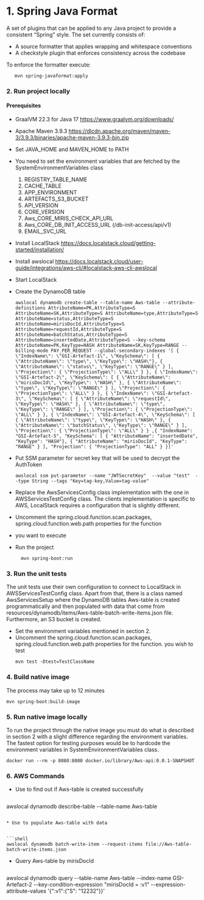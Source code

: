 #  1. Spring Java Format
A set of plugins that can be applied to any Java project to provide a consistent “Spring” style. 
The set currently consists of:
* A source formatter that applies wrapping and whitespace conventions
* A checkstyle plugin that enforces consistency across the codebase

To enforce the formatter execute: 
  ```shell 
     mvn spring-javaformat:apply 
  ```

### 2. Run project locally 
#### Prerequisites
* GraalVM 22.3 for Java 17 https://www.graalvm.org/downloads/
* Apache Maven 3.9.3 https://dlcdn.apache.org/maven/maven-3/3.9.3/binaries/apache-maven-3.9.3-bin.zip
* Set JAVA_HOME and MAVEN_HOME to PATH
* You need to set the environment variables that are fetched by the SystemEnvironmentVariables class
    1. REGISTRY_TABLE_NAME
    2. CACHE_TABLE
    3. APP_ENVIRONMENT
    4. ARTEFACTS_S3_BUCKET
    5. API_VERSION
    6. CORE_VERSION
    7. Aws_CORE_MIRIS_CHECK_API_URL
    8. Aws_CORE_DB_INIT_ACCESS_URL (/db-init-access/api/v1) 
    9. EMAIL_SVC_URL
* Install LocalStack https://docs.localstack.cloud/getting-started/installation/
* Install awslocal https://docs.localstack.cloud/user-guide/integrations/aws-cli/#localstack-aws-cli-awslocal
* Start LocalStack
* Create the DynamoDB table
    ```shell
    awslocal dynamodb create-table --table-name Aws-table --attribute-definitions AttributeName=PK,AttributeType=S AttributeName=SK,AttributeType=S AttributeName=type,AttributeType=S AttributeName=status,AttributeType=S AttributeName=mirisDocId,AttributeType=S AttributeName=requestId,AttributeType=S AttributeName=batchStatus,AttributeType=S AttributeName=insertedDate,AttributeType=S --key-schema AttributeName=PK,KeyType=HASH AttributeName=SK,KeyType=RANGE --billing-mode PAY_PER_REQUEST --global-secondary-indexes '[ { \"IndexName\": \"GSI-Artefact-1\", \"KeySchema\": [ { \"AttributeName\": \"type\", \"KeyType\": \"HASH\"}, { \"AttributeName\": \"status\", \"KeyType\": \"RANGE\" } ], \"Projection\": { \"ProjectionType\": \"ALL\" } }, { \"IndexName\": \"GSI-Artefact-2\", \"KeySchema\": [ { \"AttributeName\": \"mirisDocId\", \"KeyType\": \"HASH\" }, { \"AttributeName\": \"type\", \"KeyType\": \"RANGE\" } ], \"Projection\": { \"ProjectionType\": \"ALL\" } }, { \"IndexName\": \"GSI-Artefact-3\", \"KeySchema\": [ { \"AttributeName\": \"requestId\", \"KeyType\": \"HASH\" }, { \"AttributeName\": \"type\", \"KeyType\": \"RANGE\" } ], \"Projection\": { \"ProjectionType\": \"ALL\" } }, { \"IndexName\": \"GSI-Artefact-4\", \"KeySchema\": [ { \"AttributeName\": \"type\", \"KeyType\": \"HASH\" }, { \"AttributeName\": \"batchStatus\", \"KeyType\": \"RANGE\" } ], \"Projection\": { \"ProjectionType\": \"ALL\" } } ,{ "IndexName": "GSI-Artefact-5", "KeySchema": [ { "AttributeName": "insertedDate", "KeyType": "HASH"}, { "AttributeName": "mirisDocId", "KeyType": "RANGE" } ], "Projection": { "ProjectionType": "ALL" } }]'
    ```
* Put SSM parameter for secret key that will be used to decrypt the AuthToken
    ```shell
    awslocal ssm put-parameter --name "JWTSecretKey"  --value "test"  --type String --tags "Key=tag-key,Value=tag-value"
    ```

* Replace the AwsServicesConfig class implementation with the one in AWSServicesTestConfig class. 
  The clients implementation is specific to AWS, LocalStack requires a configuration that is slightly different.
* Uncomment the spring.cloud.function.scan.packages, spring.cloud.function.web.path properties for the function 
* you want to execute
* Run the project
  ```shell
    mvn spring-boot:run
  ```
### 3. Run the unit tests
The unit tests use their own configuration to connect to LocalStack in AWSServicesTestConfig class. Apart from that, 
there is a class named AwsServicesSetup where the DynamoDB tables Aws-table is created programmatically and then 
populated with data that come from resources/dynamodb/items/Aws-table-batch-write-items.json file. 
Furthermore, an S3 bucket is created.
* Set the environment variables mentioned in section 2.
* Uncomment the spring.cloud.function.scan.packages, spring.cloud.function.web.path properties for the function.
you wish to test
  ```shell
  mvn test -Dtest=TestClassName
  ```

### 4. Build native image
  The process may take up to 12 minutes
  ```shell
  mvn spring-boot:build-image
  ```

### 5. Run native image locally
To run the project through the native image you must do what is described in section 2 with a slight difference 
regarding the environment variables. The fastest option for testing purposes would be to hardcode the environment 
variables in SystemEnvironmentVariables class.
  ```shell
  docker run --rm -p 8080:8080 docker.io/library/Aws-api:0.0.1-SNAPSHOT
  ```

### 6. AWS Commands 
* Use to find out if Aws-table is created successfully


  ```shell
awslocal dynamodb describe-table --table-name Aws-table
  ```
  
* Use to populate Aws-table with data


  ```shell
awslocal dynamodb batch-write-item --request-items file://Aws-table-batch-write-items.json
  ```

* Query Aws-table by mirisDocId


  ```shell 
awslocal dynamodb query --table-name Aws-table --index-name GSI-Artefact-2 --key-condition-expression "mirisDocId = :v1" --expression-attribute-values '{\":v1\":{\"S\": \"12232\"}}'
  ```
